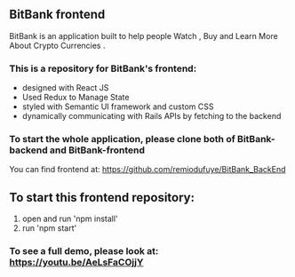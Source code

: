 
## BitBank frontend
BitBank is an application built to help people Watch , Buy and Learn More About Crypto Currencies .

### This is a repository for BitBank's frontend:
  - designed with React JS
  - Used Redux to Manage State 
  - styled with Semantic UI framework and custom CSS
  - dynamically communicating with Rails APIs by fetching to the backend
  
### To start the whole application, please clone both of BitBank-backend and BitBank-frontend
You can find frontend at: https://github.com/remiodufuye/BitBank_BackEnd

## To start this frontend repository:
  1. open and run 'npm install'
  2. run 'npm start' 
 

 ### To see a full demo, please look at: https://youtu.be/AeLsFaCOjjY